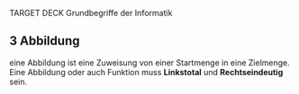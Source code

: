 TARGET DECK
Grundbegriffe der Informatik

3 Abbildung
---
eine Abbildung ist eine Zuweisung von einer Startmenge in eine Zielmenge. Eine Abbildung oder auch Funktion muss **Linkstotal** und **Rechtseindeutig** sein.
<!--ID: 1706963891279-->
